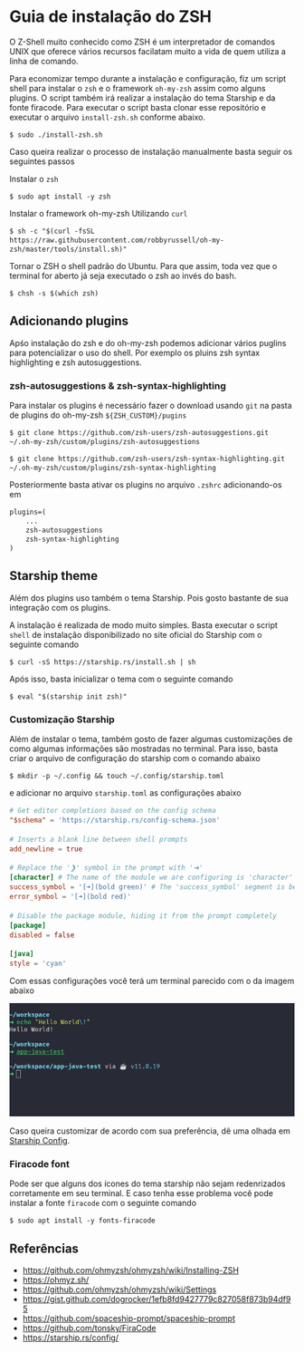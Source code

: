 # Guia de instalação do ZSH

O Z-Shell muito conhecido como ZSH é um interpretador de comandos UNIX que oferece vários recursos facilatam muito a vida de quem utiliza a linha de comando.

Para economizar tempo durante a instalação e configuração, fiz um script shell para instalar o `zsh` e o framework `oh-my-zsh` assim como alguns plugins. O script também irá realizar a instalação do tema Starship e da fonte firacode. Para executar o script basta clonar esse repositório e executar o arquivo `install-zsh.sh` conforme abaixo.

```shell
$ sudo ./install-zsh.sh
```

Caso queira realizar o processo de instalação manualmente basta seguir os seguintes passos

Instalar o `zsh` 

```shell
$ sudo apt install -y zsh
```

Instalar o framework oh-my-zsh Utilizando `curl`

```shell
$ sh -c "$(curl -fsSL https://raw.githubusercontent.com/robbyrussell/oh-my-zsh/master/tools/install.sh)"
```

Tornar o ZSH o shell padrão do Ubuntu. Para que assim, toda vez que o terminal for aberto já seja executado o zsh ao invés do bash.

```shell
$ chsh -s $(which zsh)
```

## Adicionando plugins

Apśo instalação do zsh e do oh-my-zsh podemos adicionar vários puglins para potencializar o uso do shell. Por exemplo os pluins zsh syntax highlighting e zsh autosuggestions.

### zsh-autosuggestions & zsh-syntax-highlighting

Para instalar os plugins é necessário fazer o download usando `git` na pasta de plugins do oh-my-zsh `${ZSH_CUSTOM}/pugins`

```shell
$ git clone https://github.com/zsh-users/zsh-autosuggestions.git ~/.oh-my-zsh/custom/plugins/zsh-autosuggestions
```

```shell
$ git clone https://github.com/zsh-users/zsh-syntax-highlighting.git ~/.oh-my-zsh/custom/plugins/zsh-syntax-highlighting
```

Posteriormente basta ativar os plugins no arquivo `.zshrc` adicionando-os em

```
plugins=(
    ... 
    zsh-autosuggestions 
    zsh-syntax-highlighting
)
```

## Starship theme

Além dos plugins uso também o tema Starship. Pois gosto bastante de sua integração com os plugins.

A instalação é realizada de modo muito simples. Basta executar o script `shell` de instalação disponibilizado no site oficial do Starship com o seguinte comando

```shell
$ curl -sS https://starship.rs/install.sh | sh
```
Após isso, basta inicializar o tema com o seguinte comando

```shell
$ eval "$(starship init zsh)"
```

### Customização Starship

Além de instalar o tema, também gosto de fazer algumas customizações de como algumas informações são mostradas no terminal. Para isso, basta criar o arquivo de configuração do starship com o comando abaixo

```shell
$ mkdir -p ~/.config && touch ~/.config/starship.toml
```

e adicionar no arquivo `starship.toml` as configurações abaixo

```toml
# Get editor completions based on the config schema
"$schema" = 'https://starship.rs/config-schema.json'

# Inserts a blank line between shell prompts
add_newline = true

# Replace the '❯' symbol in the prompt with '➜'
[character] # The name of the module we are configuring is 'character'
success_symbol = '[➜](bold green)' # The 'success_symbol' segment is being set to '➜' with the color 'bold green'
error_symbol = '[➜](bold red)'

# Disable the package module, hiding it from the prompt completely
[package]
disabled = false

[java]
style = 'cyan'
```

Com essas configurações você terá um terminal parecido com o da imagem abaixo

<img src="img.png"><img>

Caso queira customizar de acordo com sua preferência, dê uma olhada em [Starship Config](https://starship.rs/config/).

### Firacode font

Pode ser que alguns dos ícones do tema starship não sejam redenrizados corretamente em seu terminal. E caso tenha esse problema você pode instalar a fonte `firacode` com o seguinte comando

```shell
$ sudo apt install -y fonts-firacode
```

## Referências

- https://github.com/ohmyzsh/ohmyzsh/wiki/Installing-ZSH
- https://ohmyz.sh/
- https://github.com/ohmyzsh/ohmyzsh/wiki/Settings
- https://gist.github.com/dogrocker/1efb8fd9427779c827058f873b94df95
- https://github.com/spaceship-prompt/spaceship-prompt
- https://github.com/tonsky/FiraCode
- https://starship.rs/config/